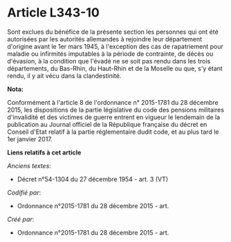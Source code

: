 # Article L343-10

Sont exclues du bénéfice de la présente section les personnes qui ont été autorisées par les autorités allemandes à rejoindre
leur département d'origine avant le 1er mars 1945, à l'exception des cas de rapatriement pour maladie ou infirmités
imputables à la période de contrainte, de décès ou d'évasion, à la condition que l'évadé ne se soit pas rendu dans les trois
départements, du Bas-Rhin, du Haut-Rhin et de la Moselle ou que, s'y étant rendu, il y ait vécu dans la clandestinité.

**Nota:**

Conformément à l'article 8 de l'ordonnance n° 2015-1781 du 28 décembre 2015, les dispositions de la partie législative du
code des pensions militaires d'invalidité et des victimes de guerre entrent en vigueur le lendemain de la publication au
Journal officiel de la République française du décret en Conseil d'Etat relatif à la partie réglementaire dudit code, et au
plus tard le 1er janvier 2017.

**Liens relatifs à cet article**

_Anciens textes_:

  - Décret n°54-1304 du 27 décembre 1954 - art. 3 (VT)

_Codifié par_:

  - Ordonnance n°2015-1781 du 28 décembre 2015 - art.

_Créé par_:

  - Ordonnance n°2015-1781 du 28 décembre 2015 - art.
